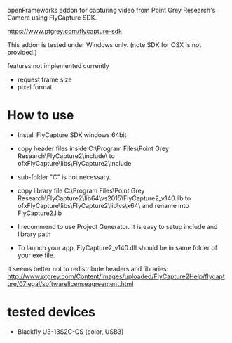openFrameworks addon for capturing video from Point Grey Research's Camera using FlyCapture SDK.

https://www.ptgrey.com/flycapture-sdk

This addon is tested under Windows only.
(note:SDK for OSX is not provided.)

features not implemented currently
* request frame size
* pixel format

# How to use

* Install FlyCapture SDK windows 64bit
* copy header files inside C:\Program Files\Point Grey Research\FlyCapture2\include\ to ofxFlyCapture\libs\FlyCapture2\include
* sub-folder "C" is not necessary.
* copy library file C:\Program Files\Point Grey Research\FlyCapture2\lib64\vs2015\FlyCapture2_v140.lib to ofxFlyCapture\libs\FlyCapture2\lib\vs\x64\ and rename into FlyCapture2.lib


* I recommend to use Project Generator. It is easy to setup include and library path
* To launch your app, FlyCapture2_v140.dll should be in same folder of your exe file.

It seems better not to redistribute headers and libraries:
http://www.ptgrey.com/Content/Images/uploaded/FlyCapture2Help/flycapture/07legal/softwarelicenseagreement.html

# tested devices

* Blackfly U3-13S2C-CS (color, USB3)
